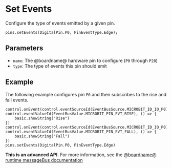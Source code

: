 # Set Events

Configure the type of events emitted by a given pin.

```sig
pins.setEvents(DigitalPin.P0, PinEventType.Edge);
```

## Parameters

* ``name``: The @boardname@ hardware pin to configure (``P0`` through ``P20``)
* ``type``: The type of events this pin should emit

## Example

The following example configures pin ``P0`` and then
subscribes to the rise and fall events.

```blocks
control.onEvent(control.eventSourceId(EventBusSource.MICROBIT_ID_IO_P0),  control.eventValueId(EventBusValue.MICROBIT_PIN_EVT_RISE), () => {
    basic.showString("Rise")
})
control.onEvent(control.eventSourceId(EventBusSource.MICROBIT_ID_IO_P0),  control.eventValueId(EventBusValue.MICROBIT_PIN_EVT_FALL), () => {
    basic.showString("Fall")
})
pins.setEvents(DigitalPin.P0, PinEventType.Edge)
```

**This is an advanced API.**  For more information, see the
[@boardname@ runtime messageBus documentation](https://lancaster-university.github.io/microbit-docs/ubit/messageBus/)